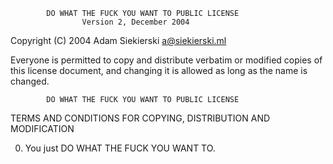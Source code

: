             DO WHAT THE FUCK YOU WANT TO PUBLIC LICENSE
                    Version 2, December 2004

 Copyright (C) 2004 Adam Siekierski <a@siekierski.ml>

 Everyone is permitted to copy and distribute verbatim or modified
 copies of this license document, and changing it is allowed as long
 as the name is changed.

            DO WHAT THE FUCK YOU WANT TO PUBLIC LICENSE
   TERMS AND CONDITIONS FOR COPYING, DISTRIBUTION AND MODIFICATION

  0. You just DO WHAT THE FUCK YOU WANT TO.
